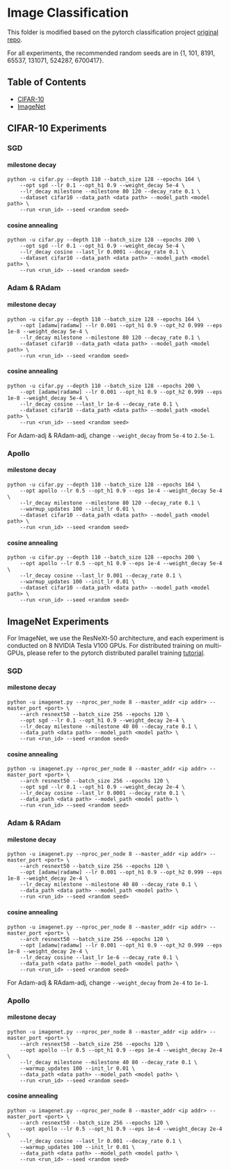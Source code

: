 # Image Classification

This folder is modified based on the pytorch classification project [original repo](https://github.com/bearpaw/pytorch-classification).

For all experiments, the recommended random seeds are in {1, 101, 8191, 65537, 131071, 524287, 6700417}.

## Table of Contents

- [CIFAR-10](#cifar-10-experiments)
- [ImageNet](#imagenet-experiments)

## CIFAR-10 Experiments
### SGD
#### milestone decay
```base
python -u cifar.py --depth 110 --batch_size 128 --epochs 164 \
    --opt sgd --lr 0.1 --opt_h1 0.9 --weight_decay 5e-4 \
    --lr_decay milestone --milestone 80 120 --decay_rate 0.1 \
    --dataset cifar10 --data_path <data path> --model_path <model path> \
    --run <run_id> --seed <random seed> 
```
#### cosine annealing
```base
python -u cifar.py --depth 110 --batch_size 128 --epochs 200 \
    --opt sgd --lr 0.1 --opt_h1 0.9 --weight_decay 5e-4 \
    --lr_decay cosine --last_lr 0.0001 --decay_rate 0.1 \
    --dataset cifar10 --data_path <data path> --model_path <model path> \
    --run <run_id> --seed <random seed> 
```
### Adam & RAdam
#### milestone decay
```base
python -u cifar.py --depth 110 --batch_size 128 --epochs 164 \
    --opt [adamw|radamw] --lr 0.001 --opt_h1 0.9 --opt_h2 0.999 --eps 1e-8 --weight_decay 5e-4 \
    --lr_decay milestone --milestone 80 120 --decay_rate 0.1 \
    --dataset cifar10 --data_path <data path> --model_path <model path> \
    --run <run_id> --seed <random seed> 
```
#### cosine annealing
```base
python -u cifar.py --depth 110 --batch_size 128 --epochs 200 \
    --opt [adamw|radamw] --lr 0.001 --opt_h1 0.9 --opt_h2 0.999 --eps 1e-8 --weight_decay 5e-4 \
    --lr_decay cosine --last_lr 1e-6 --decay_rate 0.1 \
    --dataset cifar10 --data_path <data path> --model_path <model path> \
    --run <run_id> --seed <random seed> 
```
For Adam-adj & RAdam-adj, change `--weight_decay` from `5e-4` to `2.5e-1`.
### Apollo
#### milestone decay
```base
python -u cifar.py --depth 110 --batch_size 128 --epochs 164 \
    --opt apollo --lr 0.5 --opt_h1 0.9 --eps 1e-4 --weight_decay 5e-4 \
    --lr_decay milestone --milestone 80 120 --decay_rate 0.1 \
    --warmup_updates 100 --init_lr 0.01 \
    --dataset cifar10 --data_path <data path> --model_path <model path> \
    --run <run_id> --seed <random seed> 
```
#### cosine annealing
```base
python -u cifar.py --depth 110 --batch_size 128 --epochs 200 \
    --opt apollo --lr 0.5 --opt_h1 0.9 --eps 1e-4 --weight_decay 5e-4 \
    --lr_decay cosine --last_lr 0.001 --decay_rate 0.1 \
    --warmup_updates 100 --init_lr 0.01 \
    --dataset cifar10 --data_path <data path> --model_path <model path> \
    --run <run_id> --seed <random seed> 
```

## ImageNet Experiments
For ImageNet, we use the ResNeXt-50 architecture, and each experiment is conducted on 8 NVIDIA Tesla V100 GPUs.
For distributed training on multi-GPUs, please refer to the pytorch distributed parallel training [tutorial](https://pytorch.org/tutorials/intermediate/dist_tuto.html).
### SGD
#### milestone decay
```base
python -u imagenet.py --nproc_per_node 8 --master_addr <ip addr> --master_port <port> \
    --arch resnext50 --batch_size 256 --epochs 120 \
    --opt sgd --lr 0.1 --opt_h1 0.9 --weight_decay 2e-4 \
    --lr_decay milestone --milestone 40 80 --decay_rate 0.1 \
    --data_path <data path> --model_path <model path> \
    --run <run_id> --seed <random seed> 
```
#### cosine annealing
```base
python -u imagenet.py --nproc_per_node 8 --master_addr <ip addr> --master_port <port> \
    --arch resnext50 --batch_size 256 --epochs 120 \
    --opt sgd --lr 0.1 --opt_h1 0.9 --weight_decay 2e-4 \
    --lr_decay cosine --last_lr 0.0001 --decay_rate 0.1 \
    --data_path <data path> --model_path <model path> \
    --run <run_id> --seed <random seed> 
```
### Adam & RAdam
#### milestone decay
```base
python -u imagenet.py --nproc_per_node 8 --master_addr <ip addr> --master_port <port> \
    --arch resnext50 --batch_size 256 --epochs 120 \
    --opt [adamw|radamw] --lr 0.001 --opt_h1 0.9 --opt_h2 0.999 --eps 1e-8 --weight_decay 2e-4 \
    --lr_decay milestone --milestone 40 80 --decay_rate 0.1 \
    --data_path <data path> --model_path <model path> \
    --run <run_id> --seed <random seed> 
```
#### cosine annealing
```base
python -u imagenet.py --nproc_per_node 8 --master_addr <ip addr> --master_port <port> \
    --arch resnext50 --batch_size 256 --epochs 120 \
    --opt [adamw|radamw] --lr 0.001 --opt_h1 0.9 --opt_h2 0.999 --eps 1e-8 --weight_decay 2e-4 \
    --lr_decay cosine --last_lr 1e-6 --decay_rate 0.1 \
    --data_path <data path> --model_path <model path> \
    --run <run_id> --seed <random seed> 
```
For Adam-adj & RAdam-adj, change `--weight_decay` from `2e-4` to `1e-1`.
### Apollo
#### milestone decay
```base
python -u imagenet.py --nproc_per_node 8 --master_addr <ip addr> --master_port <port> \
    --arch resnext50 --batch_size 256 --epochs 120 \
    --opt apollo --lr 0.5 --opt_h1 0.9 --eps 1e-4 --weight_decay 2e-4 \
    --lr_decay milestone --milestone 40 80 --decay_rate 0.1 \
    --warmup_updates 100 --init_lr 0.01 \
    --data_path <data path> --model_path <model path> \
    --run <run_id> --seed <random seed> 
```
#### cosine annealing
```base
python -u imagenet.py --nproc_per_node 8 --master_addr <ip addr> --master_port <port> \
    --arch resnext50 --batch_size 256 --epochs 120 \
    --opt apollo --lr 0.5 --opt_h1 0.9 --eps 1e-4 --weight_decay 2e-4 \
    --lr_decay cosine --last_lr 0.001 --decay_rate 0.1 \
    --warmup_updates 100 --init_lr 0.01 \
    --data_path <data path> --model_path <model path> \
    --run <run_id> --seed <random seed> 
```
